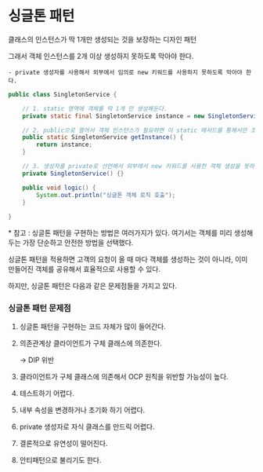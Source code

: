 # 싱글톤 패턴

클래스의 인스턴스가 딱 1개만 생성되는 것을 보장하는 디자인 패턴

그래서 객체 인스턴스를 2개 이상 생성하지 못하도록 막아야 한다.

    - private 생성자를 사용해서 외부에서 임의로 new 키워드를 사용하지 못하도록 막아야 한다.

```java
public class SingletonService {

    // 1. static 영역에 객체를 딱 1개 만 생성해둔다.
    private static final SingletonService instance = new SingletonService();

    // 2. public으로 열어서 객체 인스턴스가 필요하면 이 static 메서드를 통해서만 조회하도록 허용한다.
    public static SingletonService getInstance() {
        return instance;
    }

    // 3. 생성자를 private로 선언해서 외부에서 new 키워드를 사용한 객체 생성을 못하게 막는다.
    private SingletonService() {}

    public void logic() {
        System.out.println("싱글톤 객체 로직 호출");
    }
    
}
```

\* 참고 : 싱글톤 패턴을 구현하는 방법은 여러가지가 있다. 여기서는 객체를 미리 생성해두는 가장 단순하고 안전한 방법을 선택했다.

싱글톤 패턴을 적용하면 고객의 요청이 올 때 마다 객체를 생성하는 것이 아니라, 이미 만들어진 객체를 공유해서 효율적으로 사용할 수 있다. 

하지만, 싱글톤 패턴은 다음과 같은 문제점들을 가지고 있다.

### 싱글톤 패턴 문제점

1. 싱글톤 패턴을 구현하는 코드 자체가 많이 들어간다.

2. 의존관계상 클라이언트가 구체 클래스에 의존한다. 

    -> DIP 위반

3. 클라이언트가 구체 클래스에 의존해서 OCP 원칙을 위반할 가능성이 높다.

4. 테스트하기 어렵다.

5. 내부 속성을 변경하거나 초기화 하기 어렵다.

6. private 생성자로 자식 클래스를 만드릭 어렵다.

7. 결론적으로 유연성이 떨어진다.

8. 안티패턴으로 불리기도 한다.